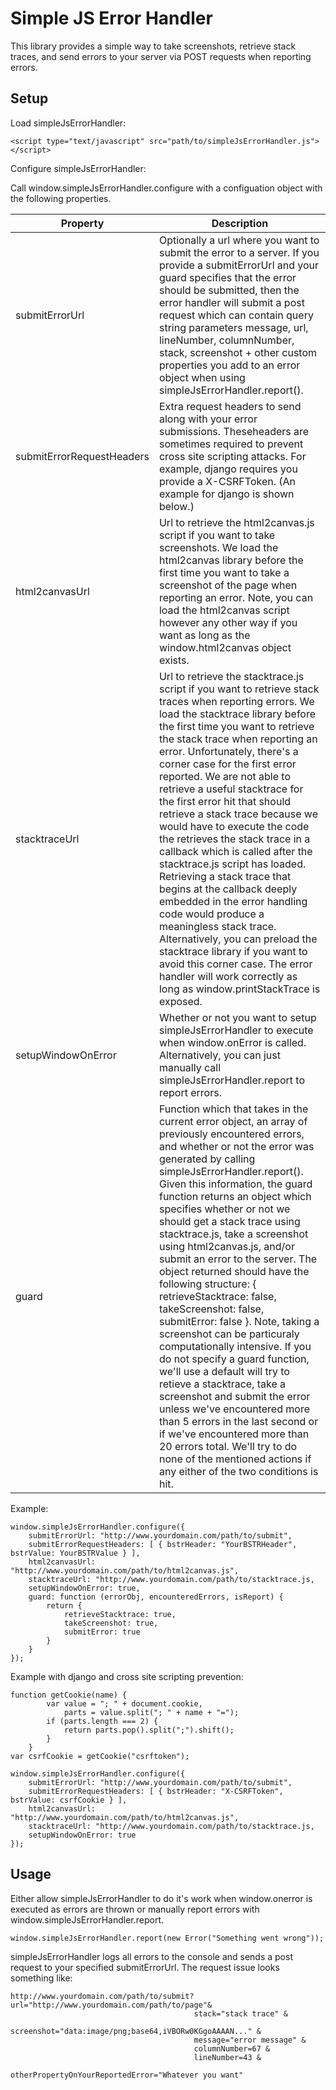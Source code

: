 Simple JS Error Handler
======================
This library provides a simple way to take screenshots, retrieve stack traces, and send errors to your server via POST requests when reporting errors.

## Setup

Load simpleJsErrorHandler:
```
<script type="text/javascript" src="path/to/simpleJsErrorHandler.js"></script>
```

Configure simpleJsErrorHandler:

Call window.simpleJsErrorHandler.configure with a configuation object with the following properties.

| Property  | Description |
| ------------- | ------------- |
| submitErrorUrl | Optionally a url where you want to submit the error to a server.  If you provide a submitErrorUrl and your guard specifies that the error should be submitted, then the error handler will submit a post request which can contain query string parameters message, url, lineNumber, columnNumber, stack, screenshot + other custom properties you add to an error object when using simpleJsErrorHandler.report().  |
| submitErrorRequestHeaders  | Extra request headers to send along with your error submissions.  Theseheaders are sometimes required to prevent cross site scripting attacks.  For example, django requires you provide a X-CSRFToken. (An example for django is shown below.)  |
| html2canvasUrl | Url to retrieve the html2canvas.js script if you want to take screenshots.  We load the html2canvas library before the first time you want to take a screenshot of the page when reporting an error.  Note, you can load the html2canvas script however any other way if you want as long as the window.html2canvas object exists. |
| stacktraceUrl | Url to retrieve the stacktrace.js script if you want to retrieve stack traces when reporting errors.  We load the stacktrace library before the first time you want to retrieve the stack trace when reporting an error.  Unfortunately, there's a corner case for the first error reported.  We are not able to retrieve a useful stacktrace for the first error hit that should retrieve a stack trace because we would have to execute the code the retrieves the stack trace in a callback which is called after the stacktrace.js script has loaded.  Retrieving a stack trace that begins at the callback deeply embedded in the error handling code would produce a meaningless stack trace.  Alternatively, you can preload the stacktrace library if you want to avoid this corner case.  The error handler will work correctly as long as window.printStackTrace is exposed. |
| setupWindowOnError | Whether or not you want to setup simpleJsErrorHandler to execute when window.onError is called.  Alternatively, you can just manually call simpleJsErrorHandler.report to report errors.
| guard | Function which that takes in the current error object, an array of previously encountered errors, and whether or not the error was generated by calling simpleJsErrorHandler.report().  Given this information, the guard function returns an object which specifies whether or not we should get a stack trace using stacktrace.js, take a screenshot using html2canvas.js, and/or submit an error to the server.  The object returned should have the following structure: { retrieveStacktrace: false, takeScreenshot: false, submitError: false }.  Note, taking a screenshot can be particuraly computationally intensive.  If you do not specify a guard function, we'll use a default will try to retieve a stacktrace, take a screenshot and submit the error unless we've encountered more than 5 errors in the last second or if we've encountered more than 20 errors total.  We'll try to do none of the mentioned actions if any either of the two conditions is hit. |


Example:

```
window.simpleJsErrorHandler.configure({ 
	submitErrorUrl: "http://www.yourdomain.com/path/to/submit",
	submitErrorRequestHeaders: [ { bstrHeader: "YourBSTRHeader", bstrValue: YourBSTRValue } ],
	html2canvasUrl: "http://www.yourdomain.com/path/to/html2canvas.js",
	stacktraceUrl: "http://www.yourdomain.com/path/to/stacktrace.js,
	setupWindowOnError: true,
    guard: function (errorObj, encounteredErrors, isReport) {
        return {
            retrieveStacktrace: true,
            takeScreenshot: true,
            submitError: true
		}
	}
});
```

Example with django and cross site scripting prevention:
```
function getCookie(name) {
	    var value = "; " + document.cookie,
	        parts = value.split("; " + name + "=");
	    if (parts.length === 2) {
	        return parts.pop().split(";").shift();
	    }
	}
var csrfCookie = getCookie("csrftoken");

window.simpleJsErrorHandler.configure({ 
	submitErrorUrl: "http://www.yourdomain.com/path/to/submit",
    submitErrorRequestHeaders: [ { bstrHeader: "X-CSRFToken", bstrValue: csrfCookie } ],
	html2canvasUrl: "http://www.yourdomain.com/path/to/html2canvas.js",
	stacktraceUrl: "http://www.yourdomain.com/path/to/stacktrace.js,
	setupWindowOnError: true
});
```

## Usage

Either allow simpleJsErrorHandler to do it's work when window.onerror is executed as errors are thrown or manually report errors with 
window.simpleJsErrorHandler.report.

```
window.simpleJsErrorHandler.report(new Error("Something went wrong"));
```

simpleJsErrorHandler logs all errors to the console and sends a post request to your specified submitErrorUrl.  The request issue looks
something like:

```
http://www.yourdomain.com/path/to/submit?url="http://www.yourdomain.com/path/to/page"&
                                         stack="stack trace" &
                                         screenshot="data:image/png;base64,iVBORw0KGgoAAAAN..." &
                                         message="error message" &
                                         columnNumber=67 &
                                         lineNumber=43 &
                                         otherPropertyOnYourReportedError="Whatever you want"
```
